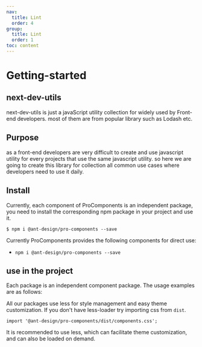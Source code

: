 ```yaml
---
nav:
  title: Lint
  order: 4
group:
  title: Lint
  order: 1
toc: content
---
```


# Getting-started

## next-dev-utils

next-dev-utils is just a javaScript utility collection for widely used by Front-end developers.
most of them are from popular library such as Lodash etc.

## Purpose

as a front-end developers are very difficult to create and use javascript utility for every projects that use the same javascript utility. so here we are going to create this library for collection all common use cases where developers need to use it daily.

## Install

Currently, each component of ProComponents is an independent package, you need to install the corresponding npm package in your project and use it.

```shell
$ npm i @ant-design/pro-components --save
```

Currently ProComponents provides the following components for direct use:

- `npm i @ant-design/pro-components --save`

## use in the project

Each package is an independent component package. The usage examples are as follows:

All our packages use less for style management and easy theme customization. If you don't have less-loader try importing css from `dist`.

```tsx | pure
import '@ant-design/pro-components/dist/components.css';
```

It is recommended to use less, which can facilitate theme customization, and can also be loaded on demand.
